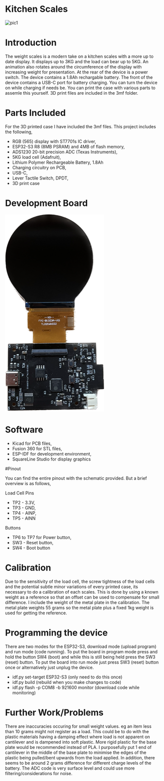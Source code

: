 # Kitchen Scales

![pic1](pics/pic1.png)

# Introduction

The weight scales is a modern take on a kitchen scales with a more up to date display. It displays up to 3KG and the load can bear up to 5KG. An animation also rotates around the circumference of the display with increasing weight for presentation. At the rear of the device is a power switch. The device contains a 1.8Ah rechargable battery. The front of the device contains a USB-C port for battery charging. You can turn the device on while charging if needs be. You can print the case with various parts to assemle this yourself. 3D print files are included in the 3mf folder. 

# Parts Included

For the 3D printed case I have included the 3mf files. This project includes the following,

- RGB (565) display with ST7701s IC driver,
- ESP32-S3 R8 (8MB PSRAM) and 4MB of flash memory,
- ADS1230 20-bit precision ADC (Texas Instruments),
- 5KG load cell (Adafruit),
- Lithium Polymer Rechargeable Battery, 1.8Ah
- Charging circuitry on PCB,
- USB-C,
- Lever Tactile Switch, DPDT,
- 3D print case

# Development Board

![pic2](pics/pic2.png)

# Software 

- Kicad for PCB files,
- Fusion 360 for STL files,
- ESP-IDF for development environment,
- SquareLine Studio for display graphics

#Pinout

You can find the entire pinout with the schematic provided. But a brief overview is as follows,

Load Cell Pins

- TP2 - 3.3V,
- TP3 - GND,
- TP4 - AINP,
- TP5 - AINN

Buttons

- TP6 to TP7 for Power button,
- SW3 - Reset button,
- SW4 - Boot button

# Calibration

Due to the sensitivity of the load cell, the screw tightness of the load cells and the potential subtle minor variations of every printed case, its necessary to do a calibration of each scales. This is done by using a known weight as a reference so that an offset can be used to compensate for small difference. I include the weight of the metal plate in the calibration. The metal plate weights 55 grams so the metal plate plus a fixed 1kg weight is used for getting the reference. 

# Programming the device

There are two modes for the ESP32-S3, download mode (upload program) and run mode (code running). To put the board in program mode press and hold the button SW4 (boot) and while this is still being held press the SW3 (reset) button. To put the board into run mode just press SW3 (reset) button once or alternatively just unplug the device. 

- idf.py set-target ESP32-S3 (only need to do this once)
- idf.py build (rebuild when you make changes to code)
- idf.py flash -p COM8 -b 921600 monitor (download code while monitoring)

# Further Work/Problems

There are inaccuracies occuring for small weight values. eg an item less than 10 grams might not register as a load. This could be to do with the plastic materials having a damping effect where load is not apparent on cantilever and is dampened into soft plastic. More rigid plastic for the base plate would be recommended instead of PLA. I purposefully put 1 end of cantilever in the middle of the base plate to minimise the edges of the plastic being pulled/bent upwards from the load applied. In addition, there seems to be around 2 grams difference for different charge levels of the battery. The ADC code is very surface level and could use more filtering/considerations for noise. 

